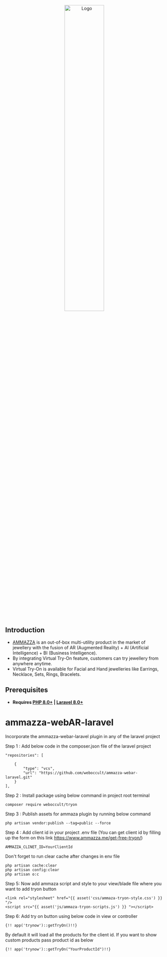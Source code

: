 <p align="center"><img src="https://www.ammazza.me/wp-content/themes/demotheme/images/NewAssets/mockupv1.webp" width="50%" alt="Logo"></p>

## Introduction

- <a href="https://www.ammazza.me/" target="_blank">AMMAZZA</a> is an out-of-box multi-utility product in the market of jewellery with the fusion of AR (Augmented Reality) + AI (Artificial Intelligence) + BI (Business Intelligence).
- By integrating Virtual Try-On feature, customers can try jewellery from anywhere anytime.
- Virtual Try-On is available for Facial and Hand jewelleries like Earrings, Necklace, Sets, Rings, Bracelets.

## Prerequisites

- **Requires [PHP 8.0+](https://php.net/releases/) | [Laravel 8.0+](https://laravel.com/docs/8.x)**

# ammazza-webAR-laravel
Incorporate the ammazza-webar-laravel plugin in any of the laravel project

Step 1 : Add below code in the composer.json file of the laravel project 

    "repositories": [
       
        {
            "type": "vcs",
            "url": "https://github.com/weboccult/ammazza-webar-laravel.git"
        }
    ],
  
Step 2 : Install package using below command in project root terminal 

    composer require weboccult/tryon

Step 3 : Publish assets for ammaza plugin by running below command

    php artisan vendor:publish --tag=public --force

Step 4 : Add client id in your project .env file (You can get client id by filling up the form on this link https://www.ammazza.me/get-free-tryon/)

    AMMAZZA_CLINET_ID=YourClientId

Don't forget to run clear cache after changes in env file 

    php artisan cache:clear
    php artisan config:clear
    php artisan o:c


Step 5: Now add ammaza script and style to your view/blade file where you want to add tryon button 

    <link rel="stylesheet" href="{{ asset('css/ammaza-tryon-style.css') }} "/>
    <script src="{{ asset('js/ammaza-tryon-scripts.js') }} "></script>

Step 6: Add try on button using below code in view or controller 

	
    {!! app('trynow')::getTryOn()!!}

	
By default it will load all the products for the client id. If you want to show custom products pass product id as below 
	
	{!! app('trynow')::getTryOn("YourProductId")!!}

